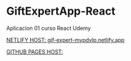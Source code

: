 # GiftExpertApp-React
Aplicacion 01 curso React Udemy

[NETLIFY HOST: gif-expert-mvpdvlp.netlify.app](https://gif-expert-mvpdvlp.netlify.app/)


[GITHUB PAGES HOST: ]()
